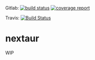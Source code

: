 Gitlab: [![build status](https://git.et.tc/Jan/nextaur/badges/master/build.svg)](https://git.et.tc/Jan/nextaur/commits/master)
[![coverage report](https://git.et.tc/Jan/nextaur/badges/master/coverage.svg)](https://git.et.tc/Jan/nextaur/commits/master)

Travis: [![Build Status](https://travis-ci.org/minextu/nextAUR.svg?branch=master)](https://travis-ci.org/minextu/nextAUR)

# nextaur
WIP
